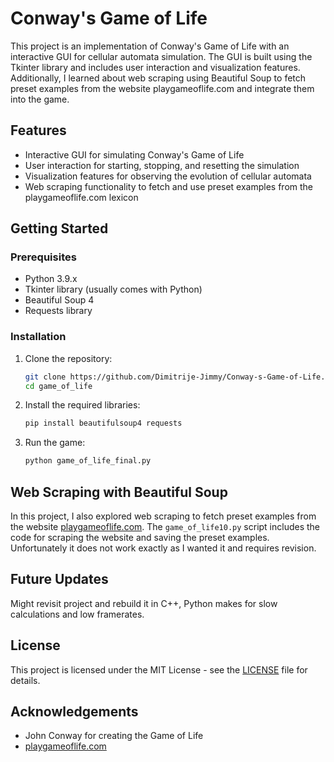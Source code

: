 # Conway's Game of Life

This project is an implementation of Conway's Game of Life with an interactive GUI for cellular automata simulation. The GUI is built using the Tkinter library and includes user interaction and visualization features. Additionally, I learned about web scraping using Beautiful Soup to fetch preset examples from the website playgameoflife.com and integrate them into the game.

## Features

- Interactive GUI for simulating Conway's Game of Life
- User interaction for starting, stopping, and resetting the simulation
- Visualization features for observing the evolution of cellular automata
- Web scraping functionality to fetch and use preset examples from the playgameoflife.com lexicon

## Getting Started

### Prerequisites

- Python 3.9.x
- Tkinter library (usually comes with Python)
- Beautiful Soup 4
- Requests library

### Installation

1. Clone the repository:
   ```bash
   git clone https://github.com/Dimitrije-Jimmy/Conway-s-Game-of-Life.git
   cd game_of_life
2. Install the required libraries:
   ```bash
   pip install beautifulsoup4 requests
3. Run the game:
   ```bash
   python game_of_life_final.py

## Web Scraping with Beautiful Soup

In this project, I also explored web scraping to fetch preset examples from the website [playgameoflife.com](https://playgameoflife.com/). The `game_of_life10.py` script includes the code for scraping the website and saving the preset examples. Unfortunately it does not work exactly as I wanted it and requires revision.

## Future Updates

Might revisit project and rebuild it in C++, Python makes for slow calculations and low framerates.

## License
This project is licensed under the MIT License - see the [LICENSE](https://opensource.org/license/mit) file for details.

## Acknowledgements
* John Conway for creating the Game of Life
* [playgameoflife.com](https://playgameoflife.com/)
